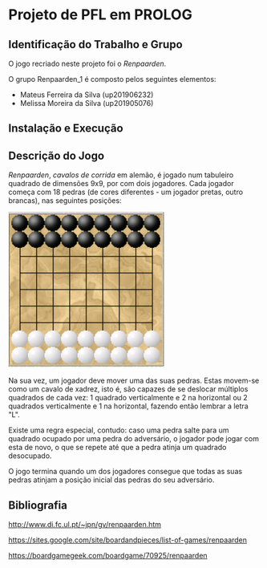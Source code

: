 # Projeto de PFL em PROLOG

## Identificação do Trabalho e Grupo

O jogo recriado neste projeto foi o *Renpaarden*.

O grupo Renpaarden_1 é composto pelos seguintes elementos:

- Mateus Ferreira da Silva (up201906232)
- Melissa Moreira da Silva (up201905076)

## Instalação e Execução

## Descrição do Jogo

*Renpaarden*, *cavalos de corrida* em alemão, é jogado num tabuleiro quadrado de dimensões 9x9, por com dois jogadores. Cada jogador começa com 18 pedras (de cores diferentes - um jogador pretas, outro brancas), nas seguintes posições:

![board](imagens/renpaarden_board.png)

Na sua vez, um jogador deve mover uma das suas pedras. Estas movem-se como um cavalo de xadrez, isto é, são capazes de se deslocar múltiplos quadrados de cada vez: 1 quadrado verticalmente e 2 na horizontal ou 2 quadrados verticalmente e 1 na horizontal, fazendo então lembrar a letra "L".

Existe uma regra especial, contudo: caso uma pedra salte para um quadrado ocupado por uma pedra do adversário, o jogador pode jogar com esta de novo, o que se repete até que a pedra atinja um quadrado desocupado.

O jogo termina quando um dos jogadores consegue que todas as suas pedras atinjam a posição inicial das pedras do seu adversário.



## **Bibliografia**

http://www.di.fc.ul.pt/~jpn/gv/renpaarden.htm

https://sites.google.com/site/boardandpieces/list-of-games/renpaarden

https://boardgamegeek.com/boardgame/70925/renpaarden

